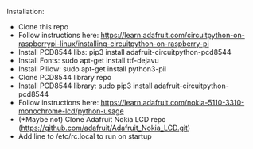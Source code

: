 Installation:
- Clone this repo
- Follow instructions here: https://learn.adafruit.com/circuitpython-on-raspberrypi-linux/installing-circuitpython-on-raspberry-pi
- Install PCD8544 libs: pip3 install adafruit-circuitpython-pcd8544
- Install Fonts: sudo apt-get install ttf-dejavu
- Install Pillow: sudo apt-get install python3-pil
- Clone PCD8544 library repo
- Install PCD8544 library: sudo pip3 install adafruit-circuitpython-pcd8544
- Follow instructions here: https://learn.adafruit.com/nokia-5110-3310-monochrome-lcd/python-usage
- (*Maybe not) Clone Adafruit Nokia LCD repo (https://github.com/adafruit/Adafruit_Nokia_LCD.git)
- Add line to /etc/rc.local to run on startup
